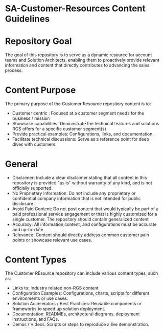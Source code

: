 # SA-Customer-Resources Content Guidelines

# Repository Goal 
The goal of this repository is to serve as a dynamic resource for account teams and Solution Architects, enabling them to proactively provide relevant information and content that directly contributes to advancing the sales process.

# Content Purpose
The primary purpose of the Customer Resource repository content is to:
- Customer centric : Focused at a customer segment needs for the business / mission
- Showcase capabilities: Demonstrate the technical features and solutions RGS offers for a specific customer segment(s)
- Provide practical examples: Configurations, links, and documentation.
- Facilitate technical discussions: Serve as a reference point for deep dives with customers.

# General 
- Disclaimer: Include a clear disclaimer stating that all content in this repository is provided "as is" without warranty of any kind, and is not officially supported.
- No Proprietary Information: Do not include any proprietary or confidential company information that is not intended for public disclosure.
- Avoid Paid Content: Do not post content that would typically be part of a paid professional service engagement or that is highly customized for a single customer. The repository should contain generalized content
- Accuracy: All information,content, and configurations must be accurate and up-to-date.
- Relevance: Content should directly address common customer pain points or showcase relevant use cases.

# Content Types
The Customer REsource repository can include various content types, such as:
- Links to: Industry related non-RGS content
- Configuration Examples: Configurations, charts, scripts for different environments or use cases.
- Solution Accelerators / Best Practices: Reusable components or frameworks to speed up solution deployment.
- Documentation: READMEs, architectural diagrams, deployment instructions, and FAQs.
- Demos / Videos: Scripts or steps to reproduce a live demonstration.
